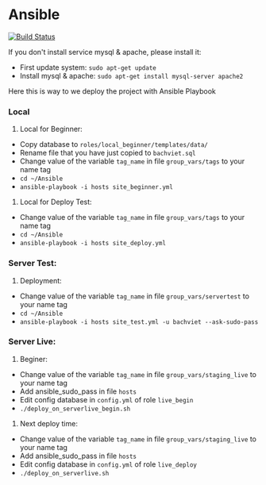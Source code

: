 # Ansible
[![Build Status](https://travis-ci.org/docker/docker-registry.png)](https://git.tt-tech.de/iproject/iproject-dm/tree/develop)

If you don't install service mysql & apache, please install it:
- First update system: `sudo apt-get update`
- Install mysql & apache: `sudo apt-get install mysql-server apache2`

Here this is way to we deploy the project with Ansible Playbook

### Local 
1. Local for Beginner:

  - Copy database to `roles/local_beginner/templates/data/`
  - Rename file that you have just copied to `bachviet.sql`
  - Change value of the variable `tag_name` in file `group_vars/tags` to your name tag
  - `cd ~/Ansible`
  - `ansible-playbook -i hosts site_beginner.yml`
  
1. Local for Deploy Test:

  - Change value of the variable `tag_name` in file `group_vars/tags` to your name tag
  - `cd ~/Ansible`
  - `ansible-playbook -i hosts site_deploy.yml`

### Server Test:
1. Deployment:

  - Change value of the variable `tag_name` in file `group_vars/servertest` to your name tag
  - `cd ~/Ansible`
  - `ansible-playbook -i hosts site_test.yml -u bachviet --ask-sudo-pass`

### Server Live:

1. Beginer:

  - Change value of the variable `tag_name` in file `group_vars/staging_live` to your name tag
  - Add ansible_sudo_pass in file `hosts`
  - Edit config database in `config.yml` of role `live_begin`
  - `./deploy_on_serverlive_begin.sh`

1. Next deploy time:

  - Change value of the variable `tag_name` in file `group_vars/staging_live` to your name tag
  - Add ansible_sudo_pass in file `hosts`
  - Edit config database in `config.yml` of role `live_deploy`
  - `./deploy_on_serverlive.sh`
